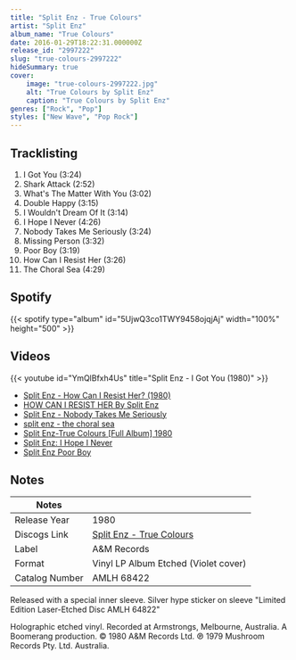 ```yaml
---
title: "Split Enz - True Colours"
artist: "Split Enz"
album_name: "True Colours"
date: 2016-01-29T18:22:31.000000Z
release_id: "2997222"
slug: "true-colours-2997222"
hideSummary: true
cover:
    image: "true-colours-2997222.jpg"
    alt: "True Colours by Split Enz"
    caption: "True Colours by Split Enz"
genres: ["Rock", "Pop"]
styles: ["New Wave", "Pop Rock"]
---
```


## Tracklisting
1. I Got You (3:24)
2. Shark Attack (2:52)
3. What's The Matter With You (3:02)
4. Double Happy (3:15)
5. I Wouldn't Dream Of It (3:14)
6. I Hope I Never (4:26)
7. Nobody Takes Me Seriously (3:24)
8. Missing Person (3:32)
9. Poor Boy (3:19)
10. How Can I Resist Her (3:26)
11. The Choral Sea (4:29)


## Spotify
{{< spotify type="album" id="5UjwQ3co1TWY9458ojqjAj" width="100%" height="500" >}}



## Videos
{{< youtube id="YmQlBfxh4Us" title="Split Enz - I Got You (1980)" >}}
- [Split Enz - How Can I Resist Her? (1980)](https://www.youtube.com/watch?v=sA1M-_pJv6s)
- [HOW CAN I RESIST HER By Split Enz](https://www.youtube.com/watch?v=BLDmz3YfjMo)
- [Split Enz - Nobody Takes Me Seriously](https://www.youtube.com/watch?v=gkk5kZxe_ks)
- [split enz - the choral sea](https://www.youtube.com/watch?v=8-jVOHQLRF0)
- [Split Enz-True Colours [Full Album] 1980](https://www.youtube.com/watch?v=DLnjju8zeVI)
- [Split Enz: I Hope I Never](https://www.youtube.com/watch?v=-CHtXZeyEMU)
- [Split Enz Poor Boy](https://www.youtube.com/watch?v=J9pIdHwOf2c)

## Notes
| Notes          |             |
| ---------------| ----------- |
| Release Year   | 1980 |
| Discogs Link   | [Split Enz - True Colours](https://www.discogs.com/release/2997222-Split-Enz-True-Colours) |
| Label          | A&M Records |
| Format         | Vinyl LP Album Etched (Violet cover) |
| Catalog Number | AMLH 68422 |

Released with a special inner sleeve. Silver hype sticker on sleeve "Limited Edition Laser-Etched Disc AMLH 64822"

Holographic etched vinyl. 
Recorded at Armstrongs, Melbourne, Australia.
A Boomerang production.
© 1980 A&M Records Ltd.
℗ 1979 Mushroom Records Pty. Ltd. Australia.

